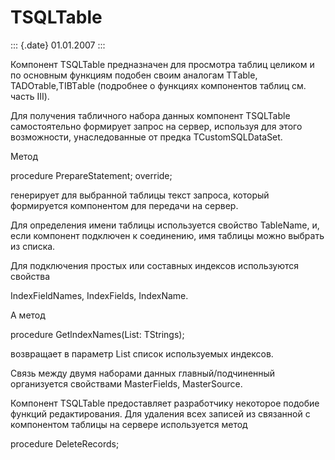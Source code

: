 TSQLTable
=========

::: {.date}
01.01.2007
:::

Компонент TSQLTable предназначен для просмотра таблиц целиком и по
основным функциям подобен своим аналогам TTаblе, TADOтаblе,TIBTаblе
(подробнее о функциях компонентов таблиц см. часть III).

Для получения табличного набора данных компонент TSQLTable
самостоятельно формирует запрос на сервер, используя для этого
возможности, унаследованные от предка TCustomSQLDataSet.

Метод

procedure PrepareStatement; override;

генерирует для выбранной таблицы текст запроса, который формируется
компонентом для передачи на сервер.

Для определения имени таблицы используется свойство TableName, и, если
компонент подключен к соединению, имя таблицы можно выбрать из списка.

Для подключения простых или составных индексов используются свойства

IndexFieldNames, IndexFields, IndexName. 

А метод

procedure GetlndexNames(List: TStrings);

возвращает в параметр List список используемых индексов.

Связь между двумя наборами данных главный/подчиненный организуется
свойствами MasterFields, MasterSource.

Компонент TSQLTable предоставляет разработчику некоторое подобие функций
редактирования. Для удаления всех записей из связанной с компонентом
таблицы на сервере используется метод

procedure DeleteRecords;
